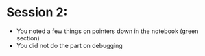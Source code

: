 # Session 2:
- You noted a few things on pointers down in the notebook (green section)
- You did not do the part on debugging
